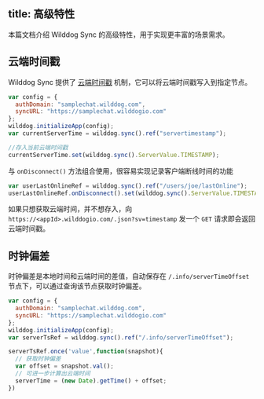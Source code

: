 title: 高级特性
---

本篇文档介绍 Wilddog Sync 的高级特性，用于实现更丰富的场景需求。

## 云端时间戳

Wilddog Sync 提供了 [云端时间戳](/api/sync/web/api.html#ServerValue) 机制，它可以将云端时间戳写入到指定节点。

```js
var config = {
  authDomain: "samplechat.wilddog.com",
  syncURL: "https://samplechat.wilddogio.com"
};
wilddog.initializeApp(config);
var currentServerTime = wilddog.sync().ref("servertimestamp");

//存入当前云端时间戳
currentServerTime.set(wilddog.sync().ServerValue.TIMESTAMP);
```

与 `onDisconnect()` 方法组合使用，很容易实现记录客户端断线时间的功能

```js
var userLastOnlineRef = wilddog.sync().ref("/users/joe/lastOnline");
userLastOnlineRef.onDisconnect().set(wilddog.sync().ServerValue.TIMESTAMP);
```

如果只想获取云端时间，并不想存入，向 `https://<appId>.wilddogio.com/.json?sv=timestamp` 发一个 `GET` 请求即会返回云端时间戳。

## 时钟偏差

时钟偏差是本地时间和云端时间的差值，自动保存在 `/.info/serverTimeOffset` 节点下，可以通过查询该节点获取时钟偏差。

```js
var config = {
  authDomain: "samplechat.wilddog.com",
  syncURL: "https://samplechat.wilddogio.com"
};
wilddog.initializeApp(config);
var serverTsRef = wilddog.sync().ref("/.info/serverTimeOffset");

serverTsRef.once('value',function(snapshot){
  // 获取时钟偏差
  var offset = snapshot.val();
  // 可进一步计算出云端时间
  serverTime = (new Date).getTime() + offset;
})
```
